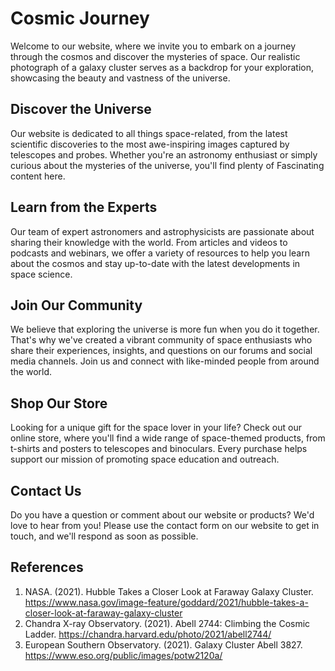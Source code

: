 <!--font:Roboto-->

# Cosmic Journey

Welcome to our website, where we invite you to embark on a journey through the cosmos and discover the mysteries of space. Our realistic photograph of a galaxy cluster serves as a backdrop for your exploration, showcasing the beauty and vastness of the universe.

## Discover the Universe

Our website is dedicated to all things space-related, from the latest scientific discoveries to the most awe-inspiring images captured by telescopes and probes. Whether you're an astronomy enthusiast or simply curious about the mysteries of the universe, you'll find plenty of Fas<wbr>ci<wbr>na<wbr>ting content here.

## Learn from the Experts

Our team of expert astronomers and astrophysicists are passionate about sharing their knowledge with the world. From articles and videos to podcasts and webinars, we offer a variety of resources to help you learn about the cosmos and stay up-to-date with the latest developments in space science.

## Join Our Community

We believe that exploring the universe is more fun when you do it together. That's why we've created a vibrant community of space enthusiasts who share their experiences, insights, and questions on our forums and social media channels. Join us and connect with like-minded people from around the world.

## Shop Our Store

Looking for a unique gift for the space lover in your life? Check out our online store, where you'll find a wide range of space-themed products, from t-shirts and posters to telescopes and binoculars. Every purchase helps support our mission of promoting space education and outreach.

## Contact Us

Do you have a question or comment about our website or products? We'd love to hear from you! Please use the contact form on our website to get in touch, and we'll respond as soon as possible.

## References

1. NASA. (2021). Hubble Takes a Closer Look at Faraway Galaxy Cluster. https://www.nasa.gov/image-feature/goddard/2021/hubble-takes-a-closer-look-at-faraway-galaxy-cluster
2. Chandra X-ray Observatory. (2021). Abell 2744: Climbing the Cosmic Ladder. https://chandra.harvard.edu/photo/2021/abell2744/
3. European Southern Observatory. (2021). Galaxy Cluster Abell 3827. https://www.eso.org/public/images/potw2120a/

<!--

Write me content for website with wallpaper which alt text is:

"A realistic photograph of a galaxy cluster, with bright colors and intricate details that showcase the vastness of the universe."

The name/title of the page should not be 1:1 copy of the alt text but rather a real content of the website which is using this wallpaper.

- Use markdown format
- Start with heading
- Heading should be short and concise
- The content should look like a real website
- The website should not be about the wallpaper, wallpaper is just a related background
- Heading should be contain work "wallpaper" or "background"
- Include real sections like references, contact, user stories, etc. use things relevant to the page purpose.
- Feel free to use structure like headings, bullets, numbering, blockquotes, paragraphs, horizontal lines, etc.
- You can use formatting like bold or _italic_
- You can include UTF-8 emojis
- Links should be only #hash anchors (and you can refer to the document itself)
- Do not include images


---


# Explore the Wonders of the Universe with Our Galaxy Cluster Wallpaper

Welcome to our website, where we celebrate the beauty and mystery of the cosmos. Our galaxy cluster wallpaper sets the tone for a journey through the stars, inviting you to contemplate the vastness of space and the wonders it holds.

## Discover Our Universe

Our website is dedicated to all things space-related, from the latest scientific discoveries to the most awe-inspiring images captured by telescopes and probes. Whether you're an astronomy enthusiast or simply curious about the mysteries of the universe, you'll find plenty of Fas<wbr>ci<wbr>na<wbr>ting content here.

## Learn from the Experts

Our team of expert astronomers and astrophysicists are passionate about sharing their knowledge with the world. From articles and videos to podcasts and webinars, we offer a variety of resources to help you learn about the cosmos and stay up-to-date with the latest developments in space science.

## Join Our Community

We believe that exploring the universe is more fun when you do it together. That's why we've created a vibrant community of space enthusiasts who share their experiences, insights, and questions on our forums and social media channels. Join us and connect with like-minded people from around the world.

## Shop Our Store

Looking for a unique gift for the space lover in your life? Check out our online store, where you'll find a wide range of space-themed products, from t-shirts and posters to telescopes and binoculars. Every purchase helps support our mission of promoting space education and outreach.

## Contact Us

Do you have a question or comment about our website or products? We'd love to hear from you! Please use the contact form on our website to get in touch, and we'll respond as soon as possible.

## References

1. NASA. (2021). Hubble Takes a Closer Look at Faraway Galaxy Cluster. https://www.nasa.gov/image-feature/goddard/2021/hubble-takes-a-closer-look-at-faraway-galaxy-cluster
2. Chandra X-ray Observatory. (2021). Abell 2744: Climbing the Cosmic Ladder. https://chandra.harvard.edu/photo/2021/abell2744/
3. European Southern Observatory. (2021). Galaxy Cluster Abell 3827. https://www.eso.org/public/images/potw2120a/


---


Heading should not include word "wallpaper". The website should not be about the wallpaper itself, wallpaper is just a related background, rewrite whole content.


---


# Journey Through the Cosmos: Exploring the Wonders of Space

Welcome to our website, where we invite you to embark on a journey through the cosmos and discover the mysteries of space. Our realistic photograph of a galaxy cluster serves as a backdrop for your exploration, showcasing the beauty and vastness of the universe.

## Discover the Universe

Our website is dedicated to all things space-related, from the latest scientific discoveries to the most awe-inspiring images captured by telescopes and probes. Whether you're an astronomy enthusiast or simply curious about the mysteries of the universe, you'll find plenty of Fas<wbr>ci<wbr>na<wbr>ting content here.

## Learn from the Experts

Our team of expert astronomers and astrophysicists are passionate about sharing their knowledge with the world. From articles and videos to podcasts and webinars, we offer a variety of resources to help you learn about the cosmos and stay up-to-date with the latest developments in space science.

## Join Our Community

We believe that exploring the universe is more fun when you do it together. That's why we've created a vibrant community of space enthusiasts who share their experiences, insights, and questions on our forums and social media channels. Join us and connect with like-minded people from around the world.

## Shop Our Store

Looking for a unique gift for the space lover in your life? Check out our online store, where you'll find a wide range of space-themed products, from t-shirts and posters to telescopes and binoculars. Every purchase helps support our mission of promoting space education and outreach.

## Contact Us

Do you have a question or comment about our website or products? We'd love to hear from you! Please use the contact form on our website to get in touch, and we'll respond as soon as possible.

## References

1. NASA. (2021). Hubble Takes a Closer Look at Faraway Galaxy Cluster. https://www.nasa.gov/image-feature/goddard/2021/hubble-takes-a-closer-look-at-faraway-galaxy-cluster
2. Chandra X-ray Observatory. (2021). Abell 2744: Climbing the Cosmic Ladder. https://chandra.harvard.edu/photo/2021/abell2744/
3. European Southern Observatory. (2021). Galaxy Cluster Abell 3827. https://www.eso.org/public/images/potw2120a/

-->
